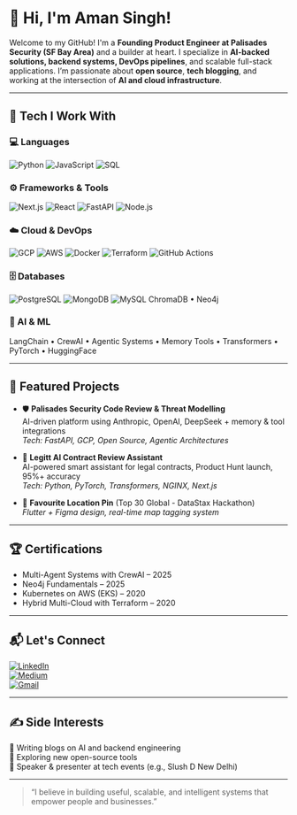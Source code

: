 # 👋 Hi, I'm Aman Singh!

Welcome to my GitHub! I'm a **Founding Product Engineer at Palisades Security (SF Bay Area)** and a builder at heart. I specialize in **AI-backed solutions, backend systems, DevOps pipelines**, and scalable full-stack applications. I’m passionate about **open source**, **tech blogging**, and working at the intersection of **AI and cloud infrastructure**.

---

## 🚀 Tech I Work With

### 💻 Languages
![Python](https://img.shields.io/badge/-Python-3776AB?style=flat-square&logo=python&logoColor=white)
![JavaScript](https://img.shields.io/badge/-JavaScript-F7DF1E?style=flat-square&logo=javascript&logoColor=black)
![SQL](https://img.shields.io/badge/-SQL-003B57?style=flat-square&logo=postgresql&logoColor=white)

### ⚙️ Frameworks & Tools
![Next.js](https://img.shields.io/badge/-Next.js-000?style=flat-square&logo=next.js)
![React](https://img.shields.io/badge/-React-61DAFB?style=flat-square&logo=react&logoColor=black)
![FastAPI](https://img.shields.io/badge/-FastAPI-009688?style=flat-square&logo=fastapi)
![Node.js](https://img.shields.io/badge/-Node.js-339933?style=flat-square&logo=node.js)

### ☁️ Cloud & DevOps
![GCP](https://img.shields.io/badge/-GCP-4285F4?style=flat-square&logo=google-cloud&logoColor=white)
![AWS](https://img.shields.io/badge/-AWS-232F3E?style=flat-square&logo=amazon-aws)
![Docker](https://img.shields.io/badge/-Docker-2496ED?style=flat-square&logo=docker)
![Terraform](https://img.shields.io/badge/-Terraform-623CE4?style=flat-square&logo=terraform)
![GitHub Actions](https://img.shields.io/badge/-GitHub%20Actions-2088FF?style=flat-square&logo=github-actions)

### 🗄️ Databases
![PostgreSQL](https://img.shields.io/badge/-PostgreSQL-336791?style=flat-square&logo=postgresql&logoColor=white)
![MongoDB](https://img.shields.io/badge/-MongoDB-47A248?style=flat-square&logo=mongodb&logoColor=white)
![MySQL](https://img.shields.io/badge/-MySQL-4479A1?style=flat-square&logo=mysql&logoColor=white)
ChromaDB • Neo4j

### 🧠 AI & ML
LangChain • CrewAI • Agentic Systems • Memory Tools • Transformers • PyTorch • HuggingFace

---

## 🧩 Featured Projects

- 🛡️ **Palisades Security Code Review & Threat Modelling**  
  AI-driven platform using Anthropic, OpenAI, DeepSeek + memory & tool integrations  
  _Tech: FastAPI, GCP, Open Source, Agentic Architectures_

- 📄 **Legitt AI Contract Review Assistant**  
  AI-powered smart assistant for legal contracts, Product Hunt launch, 95%+ accuracy  
  _Tech: Python, PyTorch, Transformers, NGINX, Next.js_

- 📍 **Favourite Location Pin** (Top 30 Global - DataStax Hackathon)  
  _Flutter + Figma design, real-time map tagging system_

---

## 🏆 Certifications

- Multi-Agent Systems with CrewAI – 2025  
- Neo4j Fundamentals – 2025  
- Kubernetes on AWS (EKS) – 2020  
- Hybrid Multi-Cloud with Terraform – 2020  

---


## 📬 Let's Connect

[![LinkedIn](https://img.shields.io/badge/-LinkedIn-0077B5?style=flat-square&logo=linkedin&logoColor=white)](https://linkedin.com/in/amansingh311)  
[![Medium](https://img.shields.io/badge/-Medium-black?style=flat-square&logo=medium&logoColor=white)](https://medium.com/@amansingh3110)  
[![Gmail](https://img.shields.io/badge/-Email-D14836?style=flat-square&logo=gmail&logoColor=white)](mailto:amansingh31051@gmail.com)

---

## ✍️ Side Interests

📝 Writing blogs on AI and backend engineering  
🌱 Exploring new open-source tools  
🎤 Speaker & presenter at tech events (e.g., Slush D New Delhi)

---

> “I believe in building useful, scalable, and intelligent systems that empower people and businesses.”

